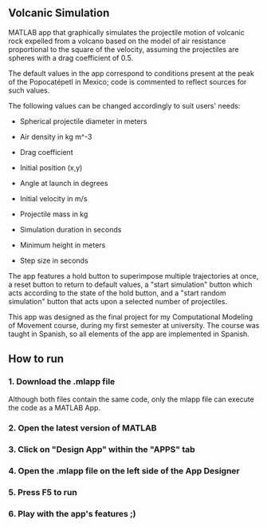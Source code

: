 ## Volcanic Simulation

MATLAB app that graphically simulates the projectile motion of volcanic rock expelled from a volcano based on the model of air resistance proportional to the square of 
the velocity, assuming the projectiles are spheres with a drag coefficient of 0.5. 

The default values in the app correspond to conditions present at the peak of the Popocatépetl in Mexico; code is commented to reflect sources for such values.

The following values can be changed accordingly to suit users' needs:

- Spherical projectile diameter in meters
  
- Air density in kg m^-3
  
- Drag coefficient

- Initial position (x,y)

- Angle at launch in degrees

- Initial velocity in m/s

- Projectile mass in kg

- Simulation duration in seconds

- Minimum height in meters

- Step size in seconds

The app features a hold button to superimpose multiple trajectories at once, a reset button to return to default values, a "start simulation" button which acts according to 
the state of the hold button, and a "start random simulation" button that acts upon a selected number of projectiles.

This app was designed as the final project for my Computational Modeling of Movement course, during my first semester at university. The course was taught in Spanish, so 
all elements of the app are implemented in Spanish.

## How to run

### 1. Download the .mlapp file
Although both files contain the same code, only the mlapp file can execute the code as a MATLAB App.

### 2. Open the latest version of MATLAB
### 3. Click on "Design App" within the "APPS" tab
### 4. Open the .mlapp file on the left side of the App Designer
### 5. Press F5 to run
### 6. Play with the app's features ;)
